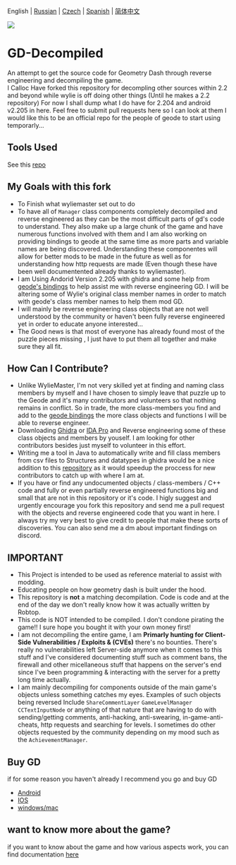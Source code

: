  English | [Russian](README-RU.md) | [Czech](README-CZ.md) | [Spanish](README-ES.md) | [简体中文](README-CN.md)
<p>
<a href="https://discord.gg/GpBrjrebd5"><img src=https://img.shields.io/badge/Discord_Server-3670a0?style=for-the-badge&logo=discord&logoColor=white></a>
</p>

# GD-Decompiled
 An attempt to get the source code for Geometry Dash through reverse engineering and decompiling the game.  
I Calloc Have forked this repository for decompling other sources within 2.2 and beyond while wylie is off doing other things (Until he makes a 2.2 repository)
For now I shall dump what I do have for 2.204 and android v2.205 in here. Feel free to submit pull requests here so I can look at them I would like this to be an official repo for the people of geode to start using temporarly...


## Tools Used
See this [repo](https://github.com/CallocGD/Geometry-Dash-Miscellaneous-Decomp-Tools)


## My Goals with this fork
- To Finish what wyliemaster set out to do
- To have all of `Manager` class components completely decompiled and reverse engineered as they can be the most difficult parts of gd's code to understand. They also make up a large chunk of the game and have numerous functions involved with them and I am also working on providing bindings to geode at the same time as more parts and variable names are being discovered. Understanding these componentes will allow for better mods to be made in the future as well as for understanding how http requests are made (Even though these have been well documentented already thanks to wyliemaster).
- I am Using Andorid Version 2.205 with ghidra and some help from [geode's bindings](https://github.com/geode-sdk/bindings) to help assist me with reverse engineering GD. I will be altering some of Wylie's original class member names in order to match with geode's class member names to help them mod GD.
- I will mainly be reverse engineering class objects that are not well understood by the community or haven't been fully reverse engineered yet in order to educate anyone interested...
- The Good news is that most of everyone has already found most of the puzzle pieces missing , I just have to put them all together and make sure they all fit.

## How Can I Contribute?
- Unlike WylieMaster, I'm not very skilled yet at finding and naming class members by myself and I have chosen to simply leave that puzzle up to the Geode and it's many contributors and volunteers so that nothing remains in conflict. So in trade, the more class-members you find and add to the [geode bindings](https://github.com/geode-sdk/bindings) the more class objects and functions I will be able to reverse engineer.
- Downloading [Ghidra](https://github.com/NationalSecurityAgency/ghidra) or [IDA Pro](https://hex-rays.com/IDA-pro/) and Reverse engineering some of these class objects and members by youself. I am looking for other contributors besides just myself to volunteer in this effort.
- Writing me a tool in Java to automatically write and fill class members from csv files to Structures and datatypes in ghidra would be a nice addition to this [repository](https://github.com/CallocGD/Geometry-Dash-Miscellaneous-Decomp-Tools) as it would speedup the proccess for new contributors to catch up with where I am at.
- If you have or find any undocumented objects / class-members / C++ code and fully or even partially reverse engineered functions big and small that are not in this repository or it's code. I higly suggest and urgently encourage you fork this repository and send me a pull request with the objects and reverse engineered code that you want in here. I always try my very best to give credit to people that make these sorts of discoveries. You can also send me a dm about important findings on discord.

## IMPORTANT

- This Project is intended to be used as reference material to assist with modding.
- Educating people on how geometry dash is built under the hood. 
- This repository is <b>not</b> a matching decompilation. Code is code and at the end of the day we don't really know how it was actually written by Robtop.
- This code is NOT intended to be compiled. I don't condone pirating the game!! I sure hope you bought it with your own money first!
- I am not decompiling the entire game, I am <b>Primarly hunting for Client-Side Vulnerabilities / Exploits & (CVEs)</b> there's no bounties. There's really no vulnerabilities left Server-side anymore when it comes to this stuff and I've considered documenting stuff such as comment bans, the firewall and other micellaneous stuff that happens on the server's end since I've been programming & interacting with the server for a pretty long time actually.
- I am mainly decompiling for components outside of the main game's objects unless something catches my eyes. Examples of such objects being reversed Include `ShareCommentLayer` `GameLevelManager`  `CCTextInputNode` or anything of that nature that are having to do with sending/getting comments, anti-hacking, anti-swearing, in-game-anti-cheats, http requests and searching for levels. I sometimes do other objects requested by the community depending on my mood such as the `AchievementManager`.


## Buy GD

if for some reason you haven't already I recommend you go and buy GD

- [Android](https://play.google.com/store/apps/details?id=com.robtopx.geometryjump&hl=en_GB&gl=US)
- [IOS](https://apps.apple.com/us/app/geometry-dash/id625334537)
- [windows/mac](https://store.steampowered.com/app/322170/Geometry_Dash/)

## want to know more about the game?

if you want to know about the game and how various aspects work, you can find documentation [here](https://github.com/Wyliemaster/gddocs)
